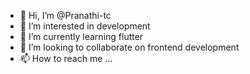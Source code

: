 - 👋 Hi, I’m @Pranathi-tc
- 👀 I’m interested in development
- 🌱 I’m currently learning flutter
- 💞️ I’m looking to collaborate on frontend development
- 📫 How to reach me ...

<!---
Pranathi-tc/Pranathi-tc is a ✨ special ✨ repository because its `README.md` (this file) appears on your GitHub profile.
You can click the Preview link to take a look at your changes.
--->
